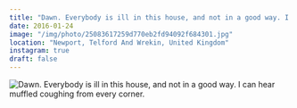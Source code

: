 ```yaml
---
title: "Dawn. Everybody is ill in this house, and not in a good way. I can hear muffled coughing from every corner."
date: 2016-01-24
image: "/img/photo/25083617259d770eb2fd94092f684301.jpg"
location: "Newport, Telford And Wrekin, United Kingdom"
instagram: true
draft: false
---
```


![Dawn. Everybody is ill in this house, and not in a good way. I can hear muffled coughing from every corner.](/img/photo/25083617259d770eb2fd94092f684301.jpg)
